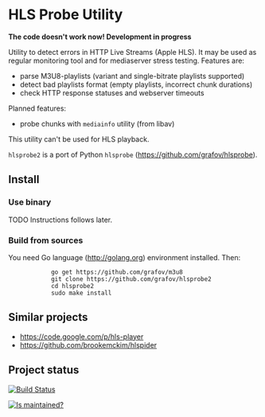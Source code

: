 HLS Probe Utility
=================

**The code doesn't work now! Development in progress**

Utility to detect errors in HTTP Live Streams (Apple HLS).
It may be used as regular monitoring tool and for mediaserver stress testing.
Features are:

 * parse M3U8-playlists (variant and single-bitrate playlists supported)
 * detect bad playlists format (empty playlists, incorrect chunk durations)
 * check HTTP response statuses and webserver timeouts

Planned features:

 * probe chunks with `mediainfo` utility (from libav)

This utility can't be used for HLS playback.

`hlsprobe2` is a port of Python `hlsprobe` (https://github.com/grafov/hlsprobe).

Install
-------

### Use binary

TODO Instructions follows later.

### Build from sources

You need Go language (http://golang.org) environment installed.
Then:

				go get https://github.com/grafov/m3u8
				git clone https://github.com/grafov/hlsprobe2
				cd hlsprobe2
				sudo make install

Similar projects
----------------

 * https://code.google.com/p/hls-player
 * https://github.com/brookemckim/hlspider

Project status
--------------

[![Build Status](https://travis-ci.org/grafov/hlsprobe2.png?branch=master)](https://travis-ci.org/grafov/hlsprobe2)

[![Is maintained?](http://stillmaintained.com/grafov/hlsprobe2.png)](http://stillmaintained.com/grafov/hlsprobe2)
